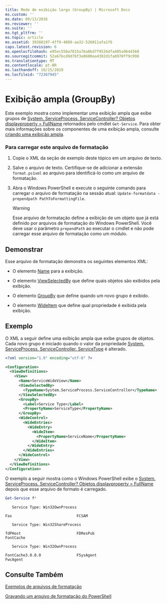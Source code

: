 ```yaml
---
title: Modo de exibição largo (GroupBy) | Microsoft Docs
ms.custom: ''
ms.date: 09/13/2016
ms.reviewer: ''
ms.suite: ''
ms.tgt_pltfrm: ''
ms.topic: article
ms.assetid: 39388197-4ff9-4889-aa32-526011afa1f6
caps.latest.revision: 6
ms.openlocfilehash: e95ec550a7815a76a8bd7f9526dfa405a9644360
ms.sourcegitcommit: 52a67bcd9d7bf3e8600ea4302d1fa8970ff9c998
ms.translationtype: MT
ms.contentlocale: pt-BR
ms.lasthandoff: 10/15/2019
ms.locfileid: "72367945"
---
```

# <a name="wide-view-groupby"></a>Exibição ampla (GroupBy)

Este exemplo mostra como implementar uma exibição ampla que exibe grupos de [System. ServiceProcess. ServiceController? Objetos displayproperty = FullName](/dotnet/api/System.ServiceProcess.ServiceController) retornados pelo cmdlet `Get-Service`. Para obter mais informações sobre os componentes de uma exibição ampla, consulte [criando uma exibição ampla](./creating-a-wide-view.md).

### <a name="to-load-this-formatting-file"></a>Para carregar este arquivo de formatação

1. Copie o XML da seção de exemplo deste tópico em um arquivo de texto.

2. Salve o arquivo de texto. Certifique-se de adicionar a extensão `format.ps1xml` ao arquivo para identificá-lo como um arquivo de formatação.

3. Abra o Windows PowerShell e execute o seguinte comando para carregar o arquivo de formatação na sessão atual: `Update-formatdata -prependpath PathToFormattingFile`.

   > [!WARNING]
   > Esse arquivo de formatação define a exibição de um objeto que já está definido por arquivos de formatação do Windows PowerShell. Você deve usar o parâmetro `prependPath` ao executar o cmdlet e não pode carregar esse arquivo de formatação como um módulo.

## <a name="demonstrates"></a>Demonstrar

Esse arquivo de formatação demonstra os seguintes elementos XML:

- O elemento [Name](./name-element-for-view-format.md) para a exibição.

- O elemento [ViewSelectedBy](./viewselectedby-element-format.md) que define quais objetos são exibidos pela exibição.

- O elemento [GroupBy](./groupby-element-for-view-format.md) que define quando um novo grupo é exibido.

- O elemento [WideItem](./wideitem-element-for-widecontrol-format.md) que define qual propriedade é exibida pela exibição.

## <a name="example"></a>Exemplo

O XML a seguir define uma exibição ampla que exibe grupos de objetos. Cada novo grupo é iniciado quando o valor da propriedade [System. ServiceProcess. ServiceController. ServiceType](/dotnet/api/System.ServiceProcess.ServiceController.ServiceType) é alterado.

```xml
<?xml version="1.0" encoding="utf-8" ?>

<Configuration>
  <ViewDefinitions>
    <View>
      <Name>ServiceWideView</Name>
      <ViewSelectedBy>
        <TypeName>System.ServiceProcess.ServiceController</TypeName>
      </ViewSelectedBy>
      <GroupBy>
        <Label>Service Type</Label>
        <PropertyName>ServiceType</PropertyName>
      </GroupBy>
      <WideControl>
        <WideEntries>
          <WideEntry>
            <WideItem>
              <PropertyName>ServiceName</PropertyName>
            </WideItem>
          </WideEntry>
        </WideEntries>
      </WideControl>
    </View>
  </ViewDefinitions>
</Configuration>
```

O exemplo a seguir mostra como o Windows PowerShell exibe o [System. ServiceProcess. ServiceController? Objetos displayproperty = FullName](/dotnet/api/System.ServiceProcess.ServiceController) depois que esse arquivo de formato é carregado.

```powershell
Get-Service f*
```

```output
   Service Type: Win32OwnProcess

Fax                             FCSAM

   Service Type: Win32ShareProcess

fdPHost                         FDResPub
FontCache

   Service Type: Win32OwnProcess

FontCache3.0.0.0                FSysAgent
FwcAgent
```

## <a name="see-also"></a>Consulte Também

[Exemplos de arquivos de formatação](./examples-of-formatting-files.md)

[Gravando um arquivo de formatação do PowerShell](./writing-a-powershell-formatting-file.md)
